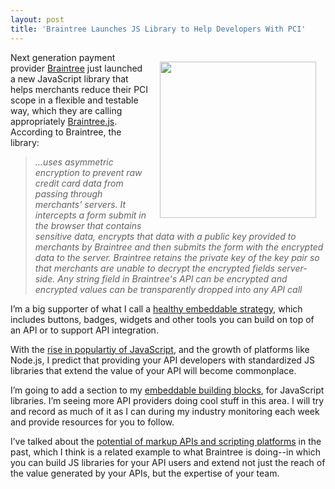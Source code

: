 ```yaml
---
layout: post
title: 'Braintree Launches JS Library to Help Developers With PCI'
---
```

<p><a href="https://www.braintreepayments.com/" target="_blank"><img style="padding: 15px;" src="https://s3.amazonaws.com/kinlane-productions/api-evangelist/braintree/braintree-logo.png" alt="" width="250" align="right" /></a></p>
<p>Next generation payment provider <a href="https://www.braintreepayments.com/" target="_blank">Braintree</a> just launched a new JavaScript library that helps  merchants reduce their PCI scope in a flexible and testable way, which they are calling appropriately&nbsp;<a href="https://www.braintreepayments.com/braintrust/braintree-js" target="_blank">Braintree.js</a>.  According to Braintree, the library:</p>
<blockquote><em>...uses asymmetric encryption to prevent raw credit card data from passing through merchants' servers. It intercepts a form submit in the browser that contains sensitive data, encrypts that data with a public key provided to merchants by Braintree and then submits the form with the encrypted data to the server. Braintree retains the private key of the key pair so that merchants are unable to decrypt the encrypted fields server-side. Any string field in Braintree's API can be encrypted and encrypted values can be transparently dropped into any API call</em></blockquote>
<p>I&rsquo;m a big supporter of what I call a <a title="embeddable API strategy" href="http://apievangelist.com/blog/tag.php?Search_Tag=Embeddable">healthy embeddable strategy</a>, which includes buttons, badges, widgets and other tools you can build on top of an API or to support API integration.</p>
<p>With the <a href="https://github.com/languages">rise in populartiy of JavaScript</a>, and the growth of platforms like Node.js, I predict that providing your API developers with standardized JS libraries that extend the value of your API will become commonplace.</p>
<p>I&rsquo;m going to add a section to my <a title="embeddable building blocks" href="/buildingblocks/">embeddable building blocks</a>, for JavaScript libraries. I&rsquo;m seeing more API providers doing cool stuff in this area.  I will try and record as much of it as I can during my industry monitoring each week and provide resources for you to follow.</p>
<p>I&rsquo;ve talked about the <a href="/2013/01/16/markup-apis-and-api-scripting-platforms/">potential of markup APIs and scripting platforms</a>&nbsp;in the past, which I think is a related example to what Braintree is doing--in which you can build JS libraries for your API users and extend not just the reach of the value generated by your APIs, but the expertise of your team.</p>